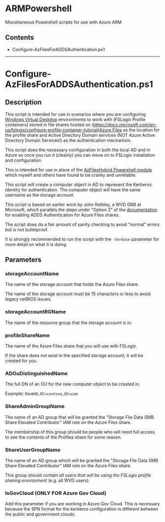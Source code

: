 # ARMPowershell
Miscellaneous Powershell scripts for use with Azure ARM

## Contents

* Configure-AzFilesForADDSAuthentication.ps1

***

# Configure-AzFilesForADDSAuthentication.ps1

## Description

This script is intended for use in scenarios where you are configuring [Windows Virtual Deskitop](https://azure.microsoft.com/en-us/services/virtual-desktop/) environments to work with [FSLogix Profile containers] stored in file shares hosted on (https://docs.microsoft.com/en-us/fslogix/configure-profile-container-tutorial)[Azure Files](https://docs.microsoft.com/en-us/azure/storage/files/) as the location for the profile share and Active Directory Domain services (NOT Azure Active Directory Domain Services!) as the authentication mechanism.

This script does the necessary configuration in both the local AD and in Azure so once you run it (cleanly) you can move on to FSLogix installation and configuration.

This is intended for use in place of the [AzFilesHybrid Powershell module](https://github.com/Azure-Samples/azure-files-samples/releases) which myself and others have found to be cranky and unreliable.

This script will create a computer object in AD to represent the Kerberos identity for authentication.  The computer object will have the same username as the storage account.

This script is based on earlier work by John Kelbley, a WVD GBB at Microsoft, which parallels the steps under "Option 2" of the [documentation](https://docs.microsoft.com/en-us/azure/storage/files/storage-files-identity-ad-ds-enable#option-2-manually-perform-the-enablement-actions) for enabling ADDS Authentication for Azure Files shares.

The script does do a fair amount of sanity checking to avoid "normal" errors but is not bulletproof.

It is strongly recommended to run the script with the `-Verbose` parameter for more detail on what it is doing.

## Parameters

### storageAccountName

The name of the storage account that holds the Azure Files share.

The name of the storage account must be 15 characters or less to avoid legacy netBIOS issues.

### storageAccountRGName

The name of the resource group that the storage account is in.

### profileShareName

The name of the Azure Files share that you will use with FSLogix.

If the share does not exist in the specified storage account, it will be created for you.

### ADOuDistinguishedName

The full DN of an OU for the new computer object to be created in.

Example: `OU=WVD,DC=contoso,DC=com`

### ShareAdminGroupName

The name of an AD group that will be granted the "Storage File Data SMB Share Elevated Contributor" IAM role on the Azure Files share.

The membership of this group should be people who will need full access to see the contents of the Profiles share for some reason.

### ShareUserGroupName

The name of an AD group which will be granted the "Storage File Data SMB Share Elevated Contributor" IAM role on the Azure Files share.

This group should contain _all users that will be using the FSLogix profile sharing environment_ (e.g. all WVD users).

### IsGovCloud (ONLY FOR Azure Gov Cloud)

Add this parameter if you are working in Azure Gov Cloud.  This is necessary because the SPN format for the kerberos configuration is different between the public and government clouds.


